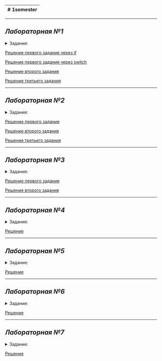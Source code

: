 |# 1semester|
|-----------|
---
## _Лабораторная №1_
<details>
  <summary>Задания:</summary>
  
     1. Создать программу, предлагающую пользователю получтиь информацию об одной из 6ти валют мира.
     В программе должна содержаться краткая ( название ) и развёрнутая информация.
     При выборе пользователем одной из валют на экран выводится подробная информация об этой валюте.
     Реализовать два метода решения: через if и через switch. 
     2. Создать программу, имеющую 2 функции:
     - вывод факториала любого числа
     - последовательности простых чисел от 0 до указанного пользователем числа.
     3*. Написать программу, находящую все 4х значные числа "Вампиры".
</details>

[Решение первого задания через if](https://github.com/Wen7e/labs1year/blob/1laba/1laba/1.1.1)

[Решение первого задания через switch](https://github.com/Wen7e/labs1year/blob/1laba/1laba/1.1.2)

[Решение второго задания](https://github.com/Wen7e/labs1year/blob/1laba/1laba/1.2)

[Решение третьего задания](https://github.com/Wen7e/labs1year/blob/1laba/1laba/1.3)

---
## _Лабораторная №2_
<details>
  <summary>Задания:</summary>
  
     1.Написать программу, которая запрашивает от пользователя число и выводит его на экран, умножив на 2.
     2.Написать программу, которая принимает значение типа int и выводит его на экран.
     3.Написать программу, которая запрашивает два числа от пользователя и выводит их сумму на экран.
</details>

[Решение первого задания](https://github.com/Wen7e/labs1year/blob/2laba/2.1)

[Решение второго задания](https://github.com/Wen7e/labs1year/blob/2laba/2.2)

[Решение третьего задания](https://github.com/Wen7e/labs1year/blob/2laba/2.3)

---
## _Лабораторная №3_
<details>
  <summary>Задания:</summary>
  
     1. Создайте Switch, который выводит в каждой секции case сообщение вида: "Message #1".
     Разместите Switch в цикле, проходящем все допустимые значения Switch. Повторение 15 раз.
     2. Напишите функцию, которая принимает целочисленный аргумент и возвращает последовательность фибоначи,
     количество элементов в которой равно аргументу.
</details>

[Решение первого задания](https://github.com/Wen7e/labs1year/blob/3laba/3.1)

[Решение второго задания](https://github.com/Wen7e/labs1year/blob/3laba/3.2)

---
## _Лабораторная №4_
<details>
  <summary>Задания:</summary>  
  
     1. Создать программу, содержащую класс Person. Предусмотреть приватные свойства класса id, имя, возраст, рост.
     Написать методы получения полной и краткой информации о человеке и методы изменения его свойств.
     В main создать массив с людьми и заполнить его. Предложить пользователю работать с этим массивом.
     А именно, выводить имена все людей, возможность редактировать отдельных человек, возможность просмотра полной информации о человеке.
</details>

[Решение](https://github.com/Wen7e/labs1year/blob/4laba/4.1%20and%204.2)

---
## _Лабораторная №5_ 
 <details>
  <summary>Задание:</summary>  
  
     1. Написать программу, имеющую 3 класса. 1 родитель и 2 наследника.
     Для решения можно придумать тематику самостоятельно или использовать следующую: салон транспортных средств,
     который продает и хранит на складе транспорт ( автомобили, мотоциклы, грузовики ).
     На данном этапе необходимо корректно организовать структуру классов программы.
     Все хранилища можно прописать вручную. В программе должно выводиться сколько и какой транспорт
     имеется, информация по каждому.
 </details>
  
[Решение](https://github.com/Wen7e/labs1year/blob/5laba/5.1)

---
## _Лабораторная №6_
 <details>
  <summary>Задание:</summary>  
  
     1. Написать программу, принимающую число в виде строки и выводящую на экран расшифровку 
     этого числа словами ( на Английском ). Диапазон чисел unsigned long int.
 </details>

[Решение](https://github.com/Wen7e/labs1year/blob/6laba/6.1)

---
## _Лабораторная №7_
 <details>
  <summary>Задание:</summary>  
  
     1. Написать программу, заполняющую и создающую 2 мерный массив [n][n] и заполняющую его изначально нулями.
     Выводящую пустой массив в консоль. 
     Затем предоставляющую пользователю выбор действий:
     - Заполнить по диагонали
     - Заполнить по обратной диагонали
     - Заполнить зигзагом
     - Заполнить все, кроме диагоналей
     Заполнение производить единицами.
 </details>

[Решение](https://github.com/Wen7e/labs1year/blob/7laba/7.1)

